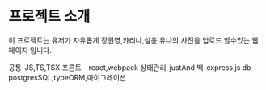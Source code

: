 # 프로젝트 소개

이 프로젝트는 유저가 자유롭게 장원영,카리나,설윤,유나의 사진을 업로드 할수있는 웹페이지 입니다.

공통-JS,TS,TSX
프론트 - react,webpack
상태관리-justAnd
백-express.js
db-postgresSQL,typeORM,마이그레이션
